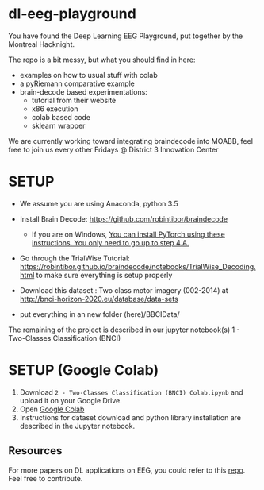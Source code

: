 # dl-eeg-playground
You have found the Deep Learning EEG Playground, put together by the Montreal Hacknight. 

The repo is a bit messy, but what you should find in here:
- examples on how to usual stuff with colab
- a pyRiemann comparative example
- brain-decode based experimentations:
    - tutorial from their website
    - x86 execution
    - colab based code
    - sklearn wrapper
    
We are currently working toward integrating braindecode into MOABB, feel free to join us every other Fridays @ District 3 Innovation Center


# SETUP

- We assume you are using Anaconda, python 3.5

- Install Brain Decode: https://github.com/robintibor/braindecode
  - If you are on Windows, [You can install PyTorch using these instructions. You only need to go up to step 4.A.](https://www.superdatascience.com/pytorch/) 
- Go through the TrialWise Tutorial: https://robintibor.github.io/braindecode/notebooks/TrialWise_Decoding.html to make sure everything is setup properly
- Download this dataset : Two class motor imagery (002-2014) at http://bnci-horizon-2020.eu/database/data-sets
- put everything in an new folder (here)/BBCIData/

The remaining of the project is described in our jupyter notebook(s)
1 - Two-Classes Classification (BNCI)

# SETUP (Google Colab)

1. Download `2 - Two-Classes Classification (BNCI) Colab.ipynb` and upload it on your Google Drive.
1. Open [Google Colab](https://colab.research.google.com)
1. Instructions for dataset download and python library installation are described in the Jupyter notebook.

## Resources
For more papers on DL applications on EEG, you could refer to this [repo](https://github.com/arnaghosh/DL-neuro_Papers). Feel free to contribute.
